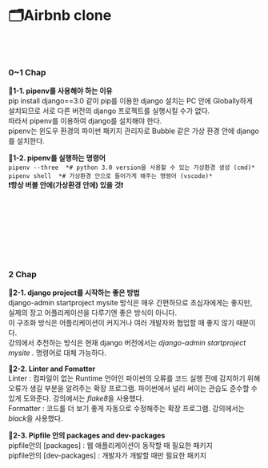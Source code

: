 # 🗂Airbnb clone  
<br><br>
### 0~1 Chap  
**🔹1-1. pipenv를 사용해야 하는 이유**  
pip install django==3.0 같이 pip를 이용한 django 설치는 PC 안에 Globally하게 설치되므로 서로 다른 버전의 django 프로젝트를 실행시킬 수가 없다.  
따라서 pipenv를 이용하여 django를 설치해야 한다.  
pipenv는 윈도우 환경의 파이썬 패키지 관리자로 Bubble 같은 가상 환경 안에 django를 설치한다.  
  
**🔹1-2. pipenv를 실행하는 명령어**  
`pipenv --three  *# python 3.0 version을 사용할 수 있는 가상환경 생성 (cmd)*  
pipenv shell  *# 가상환경 안으로 들어가게 해주는 명령어 (vscode)*`  
**❗항상 버블 안에(가상환경 안에) 있을 것❗**  

<br><br>
---
<br><br>
### 2 Chap
**🔹2-1. django project를 시작하는 좋은 방법**  
django-admin startproject mysite 방식은 매우 간편하므로 초심자에게는 좋지만,  
실제의 장고 어플리케이션을 다루기엔 좋은 방식이 아니다.  
이 구조화 방식은 어플리케이션이 커지거나 여러 개발자와 협업할 때 좋지 않기 때문이다.  
강의에서 추천하는 방식은 현재 django 버전에서는 *django-admin startproject mysite .* 명령어로 대체 가능하다.

**🔹2-2. Linter and Fomatter**  
Linter : 컴파일이 없는 Runtime 언어인 파이썬의 오류를 코드 실행 전에 감지하기 위해 오류가 생길 부분을 알려주는 확장 프로그램. 파이썬에서 널리 써이는 관습도 준수할 수 있게 도와준다. 강의에서는 *flake8*을 사용했다.  
Formatter : 코드를 더 보기 좋게 자동으로 수정해주는 확장 프로그램. 강의에서는 *black*을 사용했다.

**🔹2-3. Pipfile 안의 packages and dev-packages**  
pipfile안의 [packages] : 웹 애플리케이션이 동작할 때 필요한 패키지  
pipfile안의 [dev-packages] : 개발자가 개발할 때만 필요한 패키지  

<br><br>
